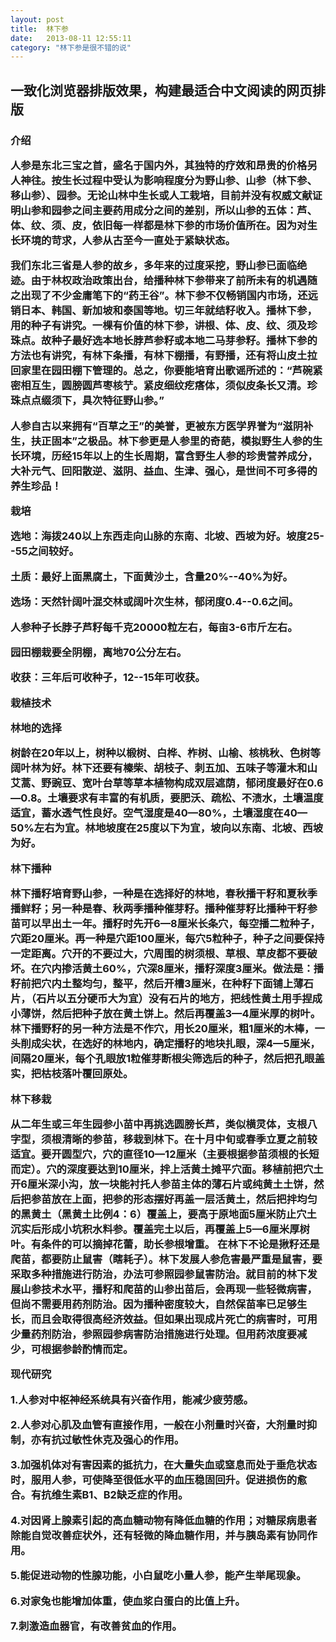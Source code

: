 ```yaml
---
layout: post
title:  林下参
date:   2013-08-11 12:55:11
category: "林下参是很不错的说"
---
```

<h2 id="tagline">一致化浏览器排版效果，构建最适合中文阅读的网页排版</h2>
<h3>
介绍

人参是东北三宝之首，盛名于国内外，其独特的疗效和昂贵的价格另人神往。按生长过程中受认为影响程度分为野山参、山参（林下参、移山参）、园参。无论山林中生长或人工栽培，目前并没有权威文献证明山参和园参之间主要药用成分之间的差别，所以山参的五体：芦、体、纹、须、皮，依旧每一样都是林下参的市场价值所在。因为对生长环境的苛求，人参从古至今一直处于紧缺状态。

我们东北三省是人参的故乡，多年来的过度采挖，野山参已面临绝迹。由于林权政治政策出台，给播种林下参带来了前所未有的机遇随之出现了不少金庸笔下的“药王谷”。林下参不仅畅销国内市场，还远销日本、韩国、新加坡和泰国等地。切三年就结籽收入。播林下参，用的种子有讲究。一棵有价值的林下参，讲根、体、皮、纹、须及珍珠点。故种子最好选本地长脖芦参籽或本地二马芽参籽。播林下参的方法也有讲究，有林下条播，有林下棚播，有野播，还有将山皮土拉回家里在园田棚下管理的。总之，你要能培育出歌谣所述的：“芦碗紧密相互生，圆膀圆芦枣核艼。紧皮细纹疙瘩体，须似皮条长又清。珍珠点点缀须下，具次特征野山参。”

人参自古以来拥有“百草之王”的美誉，更被东方医学界誉为“滋阴补生，扶正固本”之极品。林下参更是人参里的奇葩，模拟野生人参的生长环境，历经15年以上的生长周期，富含野生人参的珍贵营养成分，大补元气、回阳散逆、滋阴、益血、生津、强心，是世间不可多得的养生珍品！

栽培

选地：海拨240以上东西走向山脉的东南、北坡、西坡为好。坡度25--55之间较好。

土质：最好上面黑腐土，下面黄沙土，含量20%--40%为好。

选场：天然针阔叶混交林或阔叶次生林，郁闭度0.4--0.6之间。

人参种子长脖子芦籽每千克20000粒左右，每亩3-6市斤左右。

园田棚栽要全阴棚，离地70公分左右。

收获：三年后可收种子，12--15年可收获。

栽植技术

林地的选择

树龄在20年以上，树种以椴树、白桦、柞树、山榆、核桃秋、色树等阔叶林为好。林下还要有榛柴、胡枝子、刺五加、五味子等灌木和山艾蒿、野豌豆、宽叶台草等草本植物构成双层遮荫，郁闭度最好在0.6—0.8。土壤要求有丰富的有机质，要肥沃、疏松、不渍水，土壤温度适宜，蓄水透气性良好。空气湿度是40—80%，土壤湿度在40—50%左右为宜。林地坡度在25度以下为宜，坡向以东南、北坡、西坡为好。

林下播种

林下播籽培育野山参，一种是在选择好的林地，春秋播干籽和夏秋季播鲜籽；另一种是春、秋两季播种催芽籽。播种催芽籽比播种干籽参苗可以早出土一年。播籽时先开6—8厘米长条穴，每空播二粒种子，穴距20厘米。再一种是穴距100厘米，每穴5粒种子，种子之间要保持一定距离。穴开的不要过大，穴周围的树须根、草根、草皮都不要破坏。在穴内掺活黄土60%，穴深8厘米，播籽深度3厘米。做法是：播籽前把穴内土整均匀，整平，然后开槽3厘米，在种籽下面铺上薄石片，（石片以五分硬币大为宜）没有石片的地方，把线性黄土用手捏成小薄饼，然后把种子放在黄土饼上。然后再覆盖3—4厘米厚的树叶。 林下播野籽的另一种方法是不作穴，用长20厘米，粗1厘米的木棒，一头削成尖状，在选好的林地内，确定播籽的地块扎眼，深4—5厘米，间隔20厘米，每个孔眼放1粒催芽断根尖筛选后的种子，然后把孔眼盖实，把枯枝落叶覆回原处。

林下移栽

从二年生或三年生园参小苗中再挑选圆膀长芦，类似横灵体，支根八字型，须根清晰的参苗，移栽到林下。在十月中旬或春季立夏之前较适宜。要开圆型穴，穴的直径10—12厘米（主要根据参苗须根的长短而定）。穴的深度要达到10厘米，拌上活黄土摊平穴面。移植前把穴土开6厘米深小沟，放一块能衬托人参苗主体的薄石片或纯黄土土饼，然后把参苗放在上面，把参的形态摆好再盖一层活黄土，然后把拌均匀的黑黄土（黑黄土比例4：6）覆盖上，要高于原地面5厘米防止穴土沉实后形成小坑积水料参。覆盖完土以后，再覆盖上5—6厘米厚树叶。有条件的可以摘掉花蕾，助长参根增重。 在林下不论是揪籽还是爬苗，都要防止鼠害（瞎耗子）。林下发展人参危害最严重是鼠害，要采取多种措施进行防治，办法可参照园参鼠害防治。就目前的林下发展山参技术水平，播籽和爬苗的山参出苗后，会再现一些轻微病害，但尚不需要用药剂防治。因为播种密度较大，自然保苗率已足够生长，而且会取得很高经济效益。但如果出现成片死亡的病害时，可用少量药剂防治，参照园参病害防治措施进行处理。但用药浓度要减少，可根据参龄酌情而定。

现代研究

1.人参对中枢神经系统具有兴奋作用，能减少疲劳感。

2.人参对心肌及血管有直接作用，一般在小剂量时兴奋，大剂量时抑制，亦有抗过敏性休克及强心的作用。

3.加强机体对有害因素的抵抗力，在大量失血或窒息而处于垂危状态时，服用人参，可使降至很低水平的血压稳固回升。促进损伤的愈合。有抗维生素B1、B2缺乏症的作用。

4.对因肾上腺素引起的高血糖动物有降低血糖的作用；对糖尿病患者除能自觉改善症状外，还有轻微的降血糖作用，并与胰岛素有协同作用。

5.能促进动物的性腺功能，小白鼠吃小量人参，能产生举尾现象。

6.对家兔也能增加体重，使血浆白蛋白的比值上升。

7.刺激造血器官，有改善贫血的作用。
</h3>
